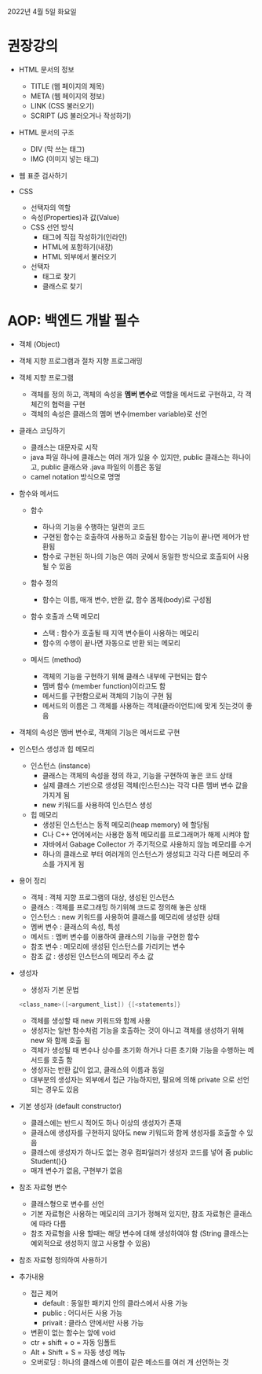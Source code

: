 2022년 4월 5일 화요일


# 권장강의

- HTML 문서의 정보
    - TITLE (웹 페이지의 제목)
    - META (웹 페이지의 정보)
    - LINK (CSS 불러오기)
    - SCRIPT (JS 불러오거나 작성하기)

- HTML 문서의 구조
    - DIV (막 쓰는 태그)
    - IMG (이미지 넣는 태그)

- 웹 표준 검사하기

- CSS
    - 선택자의 역할
    - 속성(Properties)과 값(Value)
    - CSS 선언 방식
        - 태그에 직접 작성하기(인라인)
        - HTML에 포함하기(내장)
        - HTML 외부에서 불러오기
    - 선택자
        - 태그로 찾기
        - 클래스로 찾기


#  AOP: 백엔드 개발 필수

- 객체 (Object)
- 객체 지향 프로그램과 절차 지향 프로그래밍
- 객체 지향 프로그램
    - 객체를 정의 하고, 객체의 속성을 **멤버 변수**로 역할을 메서드로 구현하고, 각 객체간의 협력을 구현
    - 객체의 속성은 클래스의 멤머 변수(member variable)로 선언

- 클래스 코딩하기
    - 클래스는 대문자로 시작
    - java 파일 하나에 클래스는 여러 개가 있을 수 있지만, public 클래스는 하나이고, public 클래스와 .java 파일의 이름은 동일
    - camel notation 방식으로 명명

- 함수와 메서드
    - 함수
        - 하나의 기능을 수행하는 일련의 코드
        - 구현된 함수는 호출하여 사용하고 호출된 함수는 기능이 끝나면 제어가 반환됨
        - 함수로 구현된 하나의 기능은 여러 곳에서 동일한 방식으로 호출되어 사용될 수 있음
    - 함수 정의
        - 함수는 이름, 매개 변수, 반환 값, 함수 몸체(body)로 구성됨
    - 함수 호출과 스택 메모리
        - 스택 : 함수가 호출될 때 지역 변수들이 사용하는 메모리
        - 함수의 수행이 끝나면 자동으로 반환 되는 메모리

    - 메서드 (method)
        - 객체의 기능을 구현하기 위해 클래스 내부에 구현되는 함수
        - 멤버 함수 (member function)이라고도 함
        - 메서드를 구현함으로써 객체의 기능이 구현 됨
        - 메서드의 이름은 그 객체를 사용하는 객체(클라이언트)에 맞게 짓는것이 좋음

- 객체의 속성은 멤버 변수로, 객체의 기능은 메서드로 구현

- 인스턴스 생성과 힙 메모리
    - 인스턴스 (instance)
        - 클래스는 객체의 속성을 정의 하고, 기능을 구현하여 놓은 코드 상태
        - 실제 클래스 기반으로 생성된 객체(인스턴스)는 각각 다른 멤버 변수 값을 가지게 됨
        - new 키워드를 사용하여 인스턴스 생성
    - 힙 메모리
        - 생성된 인스턴스는 동적 메모리(heap memory) 에 할당됨
        - C나 C++ 언어에서는 사용한 동적 메모리를 프로그래머가 해제 시켜야 함
        - 자바에서 Gabage Collector 가 주기적으로 사용하지 않늠 메모리를 수거
        - 하나의 클래스로 부터 여러개의 인스턴스가 생성되고 각각 다른 메모리 주소를 가지게 됨

- 용어 정리
    - 객체 : 객체 지향 프로그램의 대상, 생성된 인스턴스  
    - 클래스 : 객체를 프로그래밍 하기위해 코드로 정의해 놓은 상태
    - 인스턴스 : new 키워드를 사용하여 클래스를 메모리에 생성한 상태
    - 멤버 변수 : 클래스의 속성, 특성
    - 메서드 : 멤버 변수를 이용하여 클래스의 기능을 구현한 함수
    - 참조 변수 : 메모리에 생성된 인스턴스를 가리키는 변수
    - 참조 값 : 생성된 인스턴스의 메모리 주소 값

- 생성자
    - 생성자 기본 문법
    ```java
    <class_name>([<argument_list]) {[<statements]}
    ```
    - 객체를 생성할 때 new 키워드와 함께 사용
    - 생성자는 일반 함수처럼 기능을 호출하는 것이 아니고 객체를 생성하기 위해 new 와 함께 호출 됨
    - 객체가 생성될 때 변수나 상수를 초기화 하거나 다른 초기화 기능을 수행하는 메서드를 호출 함
    - 생성자는 반환 값이 없고, 클래스의 이름과 동일
    - 대부분의 생성자는 외부에서 접근 가능하지만, 필요에 의해 private 으로 선언되는 경우도 있음

- 기본 생성자 (default constructor)
    - 클래스에는 반드시 적어도 하나 이상의 생성자가 존재
    - 클래스에 생성자를 구현하지 않아도 new 키워드와 함께 생성자를 호출할 수 있음
    - 클래스에 생성자가 하나도 없는 경우 컴파일러가 생성자 코드를 넣어 줌 public Student(){}
    - 매개 변수가 없음, 구현부가 없음

- 참조 자료형 변수
    - 클래스형으로 변수를 선언
    - 기본 자료형은 사용하는 메모리의 크기가 정해져 있지만, 참조 자료형은 클래스에 따라 다름
    - 참조 자료형을 사용 할때는 해당 변수에 대해 생성하여야 함  (String 클래스는 예외적으로 생성하지 않고 사용할 수 있음)

- 참조 자료형 정의하여 사용하기

- 추가내용
    - 접근 제어
        - default : 동일한 패키지 안의 클라스에서 사용 가능
        - public : 어디서든 사용 가능
        - privait : 클라스 안에서만 사용 가능
    - 변환이 없는 함수는 앞에 void
    - ctr + shift + o = 자동 임폴트
    - Alt + Shift + S = 자동 생성 메뉴
    - 오버로딩 : 하나의 클래스에 이름이 같은 메소드를 여러 개 선언하는 것
